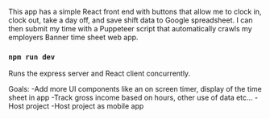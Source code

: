 This app has a simple React front end with buttons that allow me to clock in, clock out, take a day off, and save shift data to Google spreadsheet. I can then submit my time with a Puppeteer script that automatically crawls my employers Banner time sheet web app.

### `npm run dev`

Runs the express server and React client concurrently.

Goals:
-Add more UI components like an on screen timer, display of the time sheet in app
-Track gross income based on hours, other use of data etc...
-Host project
-Host project as mobile app
